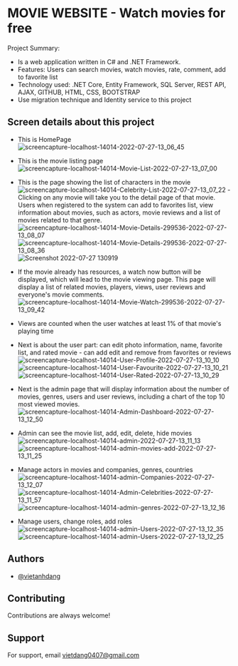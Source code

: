 
# MOVIE WEBSITE - Watch movies for free

Project Summary: 

- Is a web application written in C# and .NET Framework.
- Features: Users can search movies, watch movies, rate, comment, add to favorite list
- Technology used: .NET Core, Entity Framework, SQL Server, REST API, AJAX, GITHUB, HTML, CSS, BOOTSTRAP
- Use migration technique and Identity service to this project

## Screen details about this project

- This is HomePage
![screencapture-localhost-14014-2022-07-27-13_06_45](https://user-images.githubusercontent.com/40699842/181174543-37ca833b-2328-44ab-8d75-e02e81f219c6.png)
- This is the movie listing page
![screencapture-localhost-14014-Movie-List-2022-07-27-13_07_00](https://user-images.githubusercontent.com/40699842/181174744-022eb2cd-15b0-4508-8003-9c909ef26ba8.png)
- This is the page showing the list of characters in the movie
![screencapture-localhost-14014-Celebrity-List-2022-07-27-13_07_22](https://user-images.githubusercontent.com/40699842/181174830-40ff7ecb-71db-4d61-b63f-9c00f64e0e73.png)
-Clicking on any movie will take you to the detail page of that movie. Users when registered to the system can add to favorites list, view information about movies, such as actors, movie reviews and a list of movies related to that genre.
![screencapture-localhost-14014-Movie-Details-299536-2022-07-27-13_08_07](https://user-images.githubusercontent.com/40699842/181175054-8f035934-7b44-4b3d-aa66-4be010224274.png)
![screencapture-localhost-14014-Movie-Details-299536-2022-07-27-13_08_36](https://user-images.githubusercontent.com/40699842/181175062-23a0a379-394e-47a2-b6f6-3e823a839d1b.png)
![Screenshot 2022-07-27 130919](https://user-images.githubusercontent.com/40699842/181175070-1810d28f-f940-4748-9d69-d69748dd0fd3.png)
- If the movie already has resources, a watch now button will be displayed, which will lead to the movie viewing page. This page will display a list of related movies, players, views, user reviews and everyone's movie comments.
![screencapture-localhost-14014-Movie-Watch-299536-2022-07-27-13_09_42](https://user-images.githubusercontent.com/40699842/181175443-65a11a3b-c75a-4b28-8a44-9ed48073854e.png)
- Views are counted when the user watches at least 1% of that movie's playing time

- Next is about the user part: can edit photo information, name, favorite list, and rated movie - can add edit and remove from favorites or reviews
![screencapture-localhost-14014-User-Profile-2022-07-27-13_10_10](https://user-images.githubusercontent.com/40699842/181175618-f7a5ca11-569b-4c98-b311-7352f8106dec.png)
![screencapture-localhost-14014-User-Favourite-2022-07-27-13_10_21](https://user-images.githubusercontent.com/40699842/181175629-a4807b61-0a33-4d92-8f2c-4952fe76aab1.png)
![screencapture-localhost-14014-User-Rated-2022-07-27-13_10_29](https://user-images.githubusercontent.com/40699842/181175639-c3f0baa1-e3c9-44f9-b384-f71bcf998b09.png)

- Next is the admin page that will display information about the number of movies, genres, users and user reviews, including a chart of the top 10 most viewed movies.
![screencapture-localhost-14014-Admin-Dashboard-2022-07-27-13_12_50](https://user-images.githubusercontent.com/40699842/181175880-78617074-afb1-469e-a789-506fbd6c999e.png)
- Admin can see the movie list, add, edit, delete, hide movies
![screencapture-localhost-14014-admin-2022-07-27-13_11_13](https://user-images.githubusercontent.com/40699842/181175968-0cb3a654-34b4-4bc8-af71-10eb2bab6a15.png)
![screencapture-localhost-14014-admin-movies-add-2022-07-27-13_11_25](https://user-images.githubusercontent.com/40699842/181175981-8c0ac8fb-3e50-4e51-b807-b9c8213ecd52.png)
- Manage actors in movies and companies, genres, countries
![screencapture-localhost-14014-admin-Companies-2022-07-27-13_12_07](https://user-images.githubusercontent.com/40699842/181176226-67e3e186-9a91-463f-8104-df158733bfe0.png)
![screencapture-localhost-14014-Admin-Celebrities-2022-07-27-13_11_57](https://user-images.githubusercontent.com/40699842/181176234-8de6e617-9d15-4ea9-801b-8a445742d106.png)
![screencapture-localhost-14014-admin-genres-2022-07-27-13_12_16](https://user-images.githubusercontent.com/40699842/181176240-2bf1190c-3489-4098-8c8b-bcba2073aa80.png)
- Manage users, change roles, add roles
![screencapture-localhost-14014-admin-Users-2022-07-27-13_12_35](https://user-images.githubusercontent.com/40699842/181176349-ac4b6fe9-b749-4ac7-82d9-b4fdc25cf86f.png)
![screencapture-localhost-14014-admin-Users-2022-07-27-13_12_25](https://user-images.githubusercontent.com/40699842/181176360-d0ce59bc-fd8b-4be3-95da-b8fc97144d8a.png)

## Authors

- [@vietanhdang](https://github.com/vietanhdang)
## Contributing

Contributions are always welcome! 
## Support

For support, email vietdang0407@gmail.com

